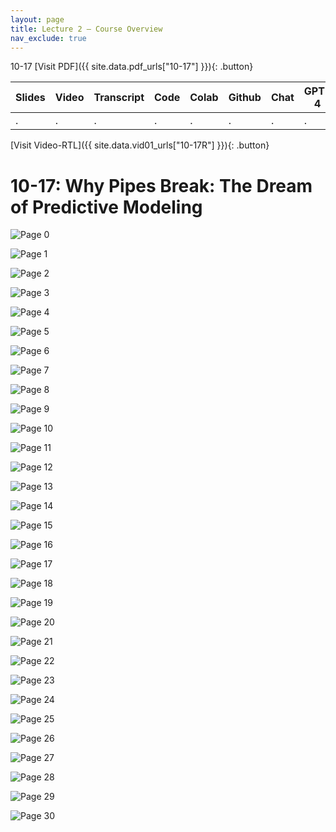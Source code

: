 ```yaml
---
layout: page
title: Lecture 2 – Course Overview
nav_exclude: true
---
```

10-17
[Visit PDF]({{ site.data.pdf_urls["10-17"] }}){: .button}

| Slides | Video | Transcript | Code | Colab | Github | Chat | GPT-4 | LLaMA | Galactica |
| ------ | ----- | ---------- | ---- | ----- | ------ | ---- | ----- | ----- | --------- |
| .      | .     | .          | .    | .     | .      | .    | .     | .     | .          |
[Visit Video-RTL]({{ site.data.vid01_urls["10-17R"] }}){: .button}

# 10-17: Why Pipes Break: The Dream of Predictive Modeling

![Page 0]( /CivEng112/assets/slides/10-17/10-17_Lecture.pdf-page0.png )

![Page 1]( /CivEng112/assets/slides/10-17/10-17_Lecture.pdf-page1.png )

![Page 2]( /CivEng112/assets/slides/10-17/10-17_Lecture.pdf-page2.png )

![Page 3]( /CivEng112/assets/slides/10-17/10-17_Lecture.pdf-page3.png )

![Page 4]( /CivEng112/assets/slides/10-17/10-17_Lecture.pdf-page4.png )

![Page 5]( /CivEng112/assets/slides/10-17/10-17_Lecture.pdf-page5.png )

![Page 6]( /CivEng112/assets/slides/10-17/10-17_Lecture.pdf-page6.png )

![Page 7]( /CivEng112/assets/slides/10-17/10-17_Lecture.pdf-page7.png )

![Page 8]( /CivEng112/assets/slides/10-17/10-17_Lecture.pdf-page8.png )

![Page 9]( /CivEng112/assets/slides/10-17/10-17_Lecture.pdf-page9.png )

![Page 10]( /CivEng112/assets/slides/10-17/10-17_Lecture.pdf-page10.png )

![Page 11]( /CivEng112/assets/slides/10-17/10-17_Lecture.pdf-page11.png )

![Page 12]( /CivEng112/assets/slides/10-17/10-17_Lecture.pdf-page12.png )

![Page 13]( /CivEng112/assets/slides/10-17/10-17_Lecture.pdf-page13.png )

![Page 14]( /CivEng112/assets/slides/10-17/10-17_Lecture.pdf-page14.png )

![Page 15]( /CivEng112/assets/slides/10-17/10-17_Lecture.pdf-page15.png )

![Page 16]( /CivEng112/assets/slides/10-17/10-17_Lecture.pdf-page16.png )

![Page 17]( /CivEng112/assets/slides/10-17/10-17_Lecture.pdf-page17.png )

![Page 18]( /CivEng112/assets/slides/10-17/10-17_Lecture.pdf-page18.png )

![Page 19]( /CivEng112/assets/slides/10-17/10-17_Lecture.pdf-page19.png )

![Page 20]( /CivEng112/assets/slides/10-17/10-17_Lecture.pdf-page20.png )

![Page 21]( /CivEng112/assets/slides/10-17/10-17_Lecture.pdf-page21.png )

![Page 22]( /CivEng112/assets/slides/10-17/10-17_Lecture.pdf-page22.png )

![Page 23]( /CivEng112/assets/slides/10-17/10-17_Lecture.pdf-page23.png )

![Page 24]( /CivEng112/assets/slides/10-17/10-17_Lecture.pdf-page24.png )

![Page 25]( /CivEng112/assets/slides/10-17/10-17_Lecture.pdf-page25.png )

![Page 26]( /CivEng112/assets/slides/10-17/10-17_Lecture.pdf-page26.png )

![Page 27]( /CivEng112/assets/slides/10-17/10-17_Lecture.pdf-page27.png )

![Page 28]( /CivEng112/assets/slides/10-17/10-17_Lecture.pdf-page28.png )

![Page 29]( /CivEng112/assets/slides/10-17/10-17_Lecture.pdf-page29.png )

![Page 30]( /CivEng112/assets/slides/10-17/10-17_Lecture.pdf-page30.png )

